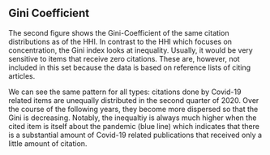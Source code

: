 ## Gini Coefficient
The second figure shows the Gini-Coefficient of the same citation distributions as of the HHI. In contrast to the HHI which focuses on concentration, the Gini index looks at inequality. Usually, it would be very sensitive to items that receive zero citations. These are, however, not included in this set because the data is based on reference lists of citing articles. 

We can see the same pattern for all types: citations done by Covid-19 related items are unequally distributed in the second quarter of 2020. Over the course of the following years, they become more dispersed so that the Gini is decreasing. Notably, the inequaltiy is always much higher when the cited item is itself about the pandemic (blue line) which indicates that there is a substantial amount of Covid-19 related publications that received only a little amount of citation.